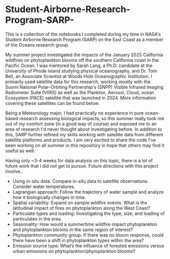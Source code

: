 # Student-Airborne-Research-Program-SARP-
This is a collection of the notebooks I completed during my time in NASA's Student Airborne Research Program (SARP) on the East Coast as a member of the Oceans research group. 

My summer project investigated the impacts of the January 2025 California wildfires on phytoplankton blooms off the southern California coast in the Pacific Ocean. I was mentored by Sarah Lang, a Ph.D. candidate at the University of Phode Island studying physical oceanography, and Dr. Tom Bell, an Associate Scientist at Woods Hole Oceanographic Institution. I primarily used satellite data for this research, working mostly with the Suomi National Polar-Orbiting Partnership's (SNPP) Visible Infrared Imaging Radiometer Suite (VIIRS) as well as the Plankton, Aerosol, Cloud, ocean Ecosystem (PACE) satellite that was launched in 2024. More information covering these satellites can be found below.

Being a Meteorology major, I had practically no experience in pure ocean-based research assessing biological impacts, so this summer really took me out of my comfort zone (in a good way of course) and exposed me to an area of research I'd never thought about investigating before. In addition to this, SARP further refined my skills working with satellite data from different satellite platforms and products. I am very excited to share the code I've been working on all summer in this repository in hope that others may find it useful as well. 

Having only ~3-4 weeks for data analysis on this topic, there is a lot of future work that I did not get to pursue. Future directions with this project involve..
- Using in-situ data: Compare in-situ data to satellite observations. Consider water temperatures.
- Lagrangian approach: Follow the trajectory of water sample and analyze how it biologically changes in time. 
- Spatial variability: Expand on sample wildfire events. What is the latitudinal impact of fires on phytoplankton along the West Coast?
- Particulate types and loading: Investigating the type, size, and loading of particulates in the area.
- Seasonality: How would a summertime wildfire impact phytoplankton and phytoplankton blooms in the same region of interest?
- Phytoplankton community group: If there was no bloom response, could there have been a shift in phytoplankton types within the area?
- Emission source type: What’s the influence of forested emissions versus urban emissions on phytoplankton/phytoplankton blooms?
